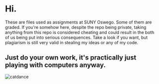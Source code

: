 # Hi.
These are files used as assignments at SUNY Oswego. Some of them are graded. If you're somehow here, despite the repo being private, taking anything from this repo is considered cheating and could result in the both of us being put into serious consequences. Take a look if you want, but plagiarism is still very valid in stealing my ideas or any of my code.
## Just do your own work, it's practically just playing with computers anyway.

![catdance](https://cdn.discordapp.com/emojis/812093694840143873.gif)
